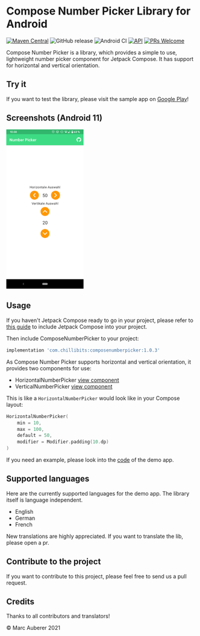 # Compose Number Picker Library for Android
[![Maven Central](https://img.shields.io/maven-central/v/com.chillibits/composenumberpicker.svg?label=Maven%20Central)](https://search.maven.org/search?q=g:%22com.chillibits%22%20AND%20a:%22composenumberpicker%22)
![GitHub release](https://img.shields.io/github/v/release/marcauberer/compose-number-picker?include_prereleases)
![Android CI](https://github.com/marcauberer/compose-number-picker/workflows/Android%20CI/badge.svg)
[![API](https://img.shields.io/badge/API-21%2B-red.svg?style=flat)](https://android-arsenal.com/api?level=21)
[![PRs Welcome](https://img.shields.io/badge/PRs-welcome-brightgreen.svg?style=flat-square)](http://makeapullrequest.com)

Compose Number Picker is a library, which provides a simple to use, lightweight number picker component for Jetpack Compose. It has support for horizontal and vertical orientation.

## Try it
If you want to test the library, please visit the sample app on [Google Play](https://play.google.com/store/apps/details?id=com.chillibits.composenumberpickersample)!

## Screenshots (Android 11)
<img src="https://github.com/marcauberer/compose-number-picker/raw/main/media/screenshots/screen1.png" width="205" title="Screenshot 1">

## Usage
If you haven't Jetpack Compose ready to go in your project, please refer to [this guide](https://developer.android.com/jetpack/compose/setup) to include Jetpack Compose into your project.

Then include ComposeNumberPicker to your project:
```groovy
implementation 'com.chillibits:composenumberpicker:1.0.3'
```

As Compose Number Picker supports horizontal and vertical orientation, it provides two components for use:
-   HorizontalNumberPicker [view component](./numberpicker/src/main/java/com/chillibits/composenumberpicker/HorizontalNumberPicker.kt)
-   VerticalNumberPicker [view component](./numberpicker/src/main/java/com/chillibits/composenumberpicker/VerticalNumberPicker.kt)

This is like a `HorizontalNumberPicker` would look like in your Compose layout:
```kotlin
HorizontalNumberPicker(
    min = 10,
    max = 100,
    default = 50,
    modifier = Modifier.padding(10.dp)
)
```
If you need an example, please look into the [code](./app/src/main/java/com/chillibits/composenumberpickersample/MainActivity.kt#L35) of the demo app.

## Supported languages
Here are the currently supported languages for the demo app. The library itself is language independent.

-   English
-   German
-   French

New translations are highly appreciated. If you want to translate the lib, please open a pr.

## Contribute to the project
If you want to contribute to this project, please feel free to send us a pull request.

## Credits
Thanks to all contributors and translators!

© Marc Auberer 2021
